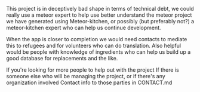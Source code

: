 This project is in deceptively bad shape in terms of technical debt, we could
really use a meteor expert to help use better understand the meteor project
we have generated using Meteor-kitchen, or possibly (but preferably not?)
a meteor-kitchen expert who can help us continue development.

When the app is closer to completion we would need contacts to mediate this
to refugees and for volunteers who can do translation. Also helpful would 
be people with knowledge of ingredients who can help us build up a good
database for replacements and the like.


If you're looking for more people to help out with the project
If there is someone else who will be managing the project, or if there's any organization involved
Contact info to those parties in CONTACT.md


